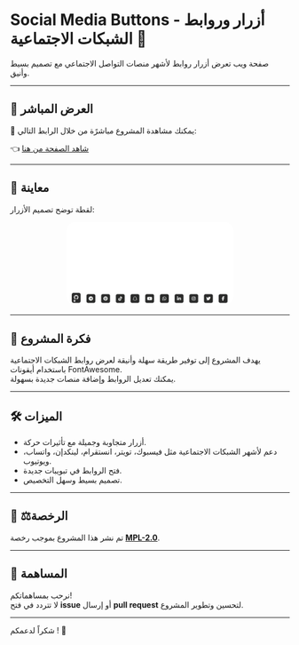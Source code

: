 # Social Media Buttons - أزرار وروابط الشبكات الاجتماعية 🔗

صفحة ويب تعرض أزرار روابط لأشهر منصات التواصل الاجتماعي مع تصميم بسيط وأنيق.

---

## 🔗 العرض المباشر

🎯 يمكنك مشاهدة المشروع مباشرًة من خلال الرابط التالي:

👈 [شاهد الصفحة من هنا](https://alostoura-official.github.io/Social-Media-Buttons/)

---

## 📸 معاينة

لقطة توضح تصميم الأزرار:

<p align="center">
  <img alt="معاينة أزرار التواصل الاجتماعي" src="social-media-preview.gif" style="width: 300px; border-radius: 15px;">
</p>

---

## 🎯 فكرة المشروع

يهدف المشروع إلى توفير طريقة سهلة وأنيقة لعرض روابط الشبكات الاجتماعية باستخدام أيقونات FontAwesome.  
يمكنك تعديل الروابط وإضافة منصات جديدة بسهولة.

---

## 🛠️ الميزات

- أزرار متجاوبة وجميلة مع تأثيرات حركة.
- دعم لأشهر الشبكات الاجتماعية مثل فيسبوك، تويتر، انستقرام، لينكدإن، واتساب، ويوتيوب.
- فتح الروابط في تبويبات جديدة.
- تصميم بسيط وسهل التخصيص.

---

## 📝 ⚖️الرخصة

تم نشر هذا المشروع بموجب رخصة **[MPL-2.0](LICENSE)**.

---

## 🙌 المساهمة

نرحب بمساهماتكم!  
لا تتردد في فتح **issue** أو إرسال **pull request** لتحسين وتطوير المشروع.

---

شكراً لدعمكم ! 🚀
